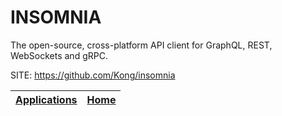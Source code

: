 # INSOMNIA

   The open-source, cross-platform API client for GraphQL, REST, WebSockets and gRPC.

 SITE: https://github.com/Kong/insomnia

 | [Applications](https://portable-linux-apps.github.io/apps.html) | [Home](https://portable-linux-apps.github.io)
 | --- | --- |
